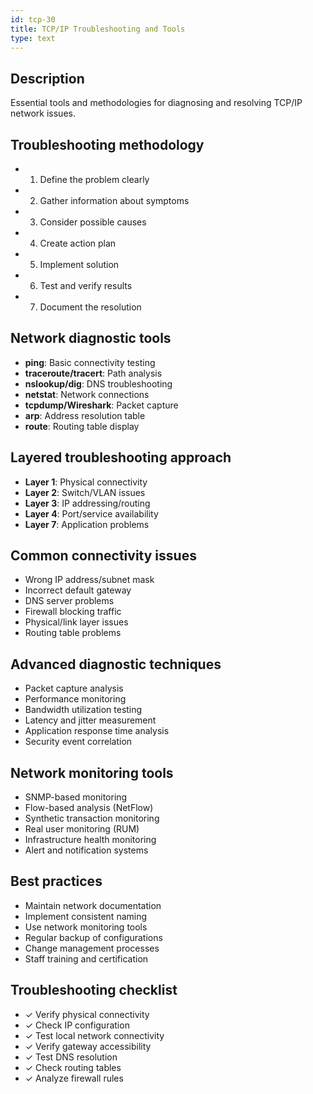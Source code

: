```yaml
---
id: tcp-30
title: TCP/IP Troubleshooting and Tools
type: text
---
```



## Description

Essential tools and methodologies for diagnosing and resolving TCP/IP network issues.

## Troubleshooting methodology

- 1. Define the problem clearly
- 2. Gather information about symptoms
- 3. Consider possible causes
- 4. Create action plan
- 5. Implement solution
- 6. Test and verify results
- 7. Document the resolution

## Network diagnostic tools

- **ping**: Basic connectivity testing
- **traceroute/tracert**: Path analysis
- **nslookup/dig**: DNS troubleshooting
- **netstat**: Network connections
- **tcpdump/Wireshark**: Packet capture
- **arp**: Address resolution table
- **route**: Routing table display

## Layered troubleshooting approach

- **Layer 1**: Physical connectivity
- **Layer 2**: Switch/VLAN issues
- **Layer 3**: IP addressing/routing
- **Layer 4**: Port/service availability
- **Layer 7**: Application problems

## Common connectivity issues

- Wrong IP address/subnet mask
- Incorrect default gateway
- DNS server problems
- Firewall blocking traffic
- Physical/link layer issues
- Routing table problems

## Advanced diagnostic techniques

- Packet capture analysis
- Performance monitoring
- Bandwidth utilization testing
- Latency and jitter measurement
- Application response time analysis
- Security event correlation

## Network monitoring tools

- SNMP-based monitoring
- Flow-based analysis (NetFlow)
- Synthetic transaction monitoring
- Real user monitoring (RUM)
- Infrastructure health monitoring
- Alert and notification systems

## Best practices

- Maintain network documentation
- Implement consistent naming
- Use network monitoring tools
- Regular backup of configurations
- Change management processes
- Staff training and certification

## Troubleshooting checklist

- ✓ Verify physical connectivity
- ✓ Check IP configuration
- ✓ Test local network connectivity
- ✓ Verify gateway accessibility
- ✓ Test DNS resolution
- ✓ Check routing tables
- ✓ Analyze firewall rules